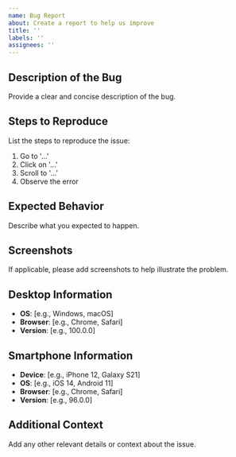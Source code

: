 ```yaml
---
name: Bug Report  
about: Create a report to help us improve  
title: ''  
labels: ''  
assignees: ''  
---
```


## Description of the Bug

Provide a clear and concise description of the bug.

## Steps to Reproduce

List the steps to reproduce the issue:

1. Go to '...'
2. Click on '...'
3. Scroll to '...'
4. Observe the error

## Expected Behavior

Describe what you expected to happen.

## Screenshots

If applicable, please add screenshots to help illustrate the problem.

## Desktop Information

- **OS**: [e.g., Windows, macOS]  
- **Browser**: [e.g., Chrome, Safari]  
- **Version**: [e.g., 100.0.0]

## Smartphone Information

- **Device**: [e.g., iPhone 12, Galaxy S21]  
- **OS**: [e.g., iOS 14, Android 11]  
- **Browser**: [e.g., Chrome, Safari]  
- **Version**: [e.g., 96.0.0]

## Additional Context

Add any other relevant details or context about the issue.
